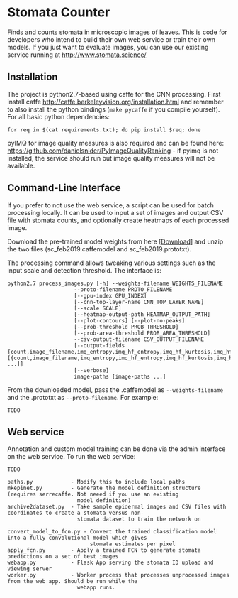 # Stomata Counter

Finds and counts stomata in microscopic images of leaves. This is code for developers who intend to build their own web service or train their own models. If you just want to evaluate images, you can use our existing service running at http://www.stomata.science/

## Installation

The project is python2.7-based using caffe for the CNN processing. First install caffe http://caffe.berkeleyvision.org/installation.html
and remember to also install the python bindings (`make pycaffe` if you compile yourself). For all basic python dependencies:

```buildoutcfg
for req in $(cat requirements.txt); do pip install $req; done 
```  

pyIMQ for image quality measures is also required and can be found here: https://github.com/danielsnider/PyImageQualityRanking - if pyimq is not installed, the service should run but image quality measures will not be available.

## Command-Line Interface

If you prefer to not use the web service, a script can be used for batch processing locally. It can be used to input a set of images and output CSV file with stomata counts, and optionally create heatmaps of each processed image.

Download the pre-trained model weights from here [[Download]](https://drive.google.com/open?id=1StStt1aiN8q1rvSnSVY--87CQ8Z4Pf9b) and unzip the two files (sc_feb2019.caffemodel and sc_feb2019.prototxt). 

The processing command allows tweaking various settings such as the input scale and detection threshold. The interface is:

    python2.7 process_images.py [-h] --weights-filename WEIGHTS_FILENAME
                         --proto-filename PROTO_FILENAME
                         [--gpu-index GPU_INDEX]
                         [--cnn-top-layer-name CNN_TOP_LAYER_NAME]
                         [--scale SCALE]
                         [--heatmap-output-path HEATMAP_OUTPUT_PATH]
                         [--plot-contours] [--plot-no-peaks]
                         [--prob-threshold PROB_THRESHOLD]
                         [--prob-area-threshold PROB_AREA_THRESHOLD]
                         --csv-output-filename CSV_OUTPUT_FILENAME
                         [--output-fields {count,image_filename,imq_entropy,imq_hf_entropy,imq_hf_kurtosis,imq_hf_mean,imq_hf_power,imq_hf_skewness,imq_hf_std,imq_hf_threshfreq,margin,positions,scale} [{count,image_filename,imq_entropy,imq_hf_entropy,imq_hf_kurtosis,imq_hf_mean,imq_hf_power,imq_hf_skewness,imq_hf_std,imq_hf_threshfreq,margin,positions,scale} ...]]
                         [--verbose]
                         image-paths [image-paths ...]
                         
From the downloaded model, pass the .caffemodel as `--weights-filename` and the .prototxt as `--proto-filename`. For example:

`TODO`
 

## Web service

Annotation and custom model training can be done via the admin interface on the web service. To run the web service:

`TODO`

    paths.py            - Modify this to include local paths
    mkepinet.py         - Generate the model definition structure (requires serrecaffe. Not neeed if you use an existing
                          model definition)
    archive2dataset.py  - Take sample epidermal images and CSV files with coordinates to create a stomata versus non-
                          stomata dataset to train the network on

    convert_model_to_fcn.py - Convert the trained classification model into a fully convolutional model which gives
                              stomata estimates per pixel
    apply_fcn.py        - Apply a trained FCN to generate stomata predictions on a set of test images
    webapp.py           - Flask App serving the stomata ID upload and viewing server
    worker.py           - Worker process that processes unprocessed images from the web app. Should be run while the
                          webapp runs.
